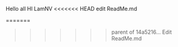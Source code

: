 Hello all
HI LamNV
<<<<<<< HEAD
edit ReadMe.md

=======
>>>>>>> parent of 14a5216... Edit ReadMe.md
